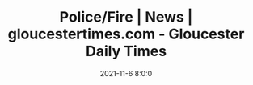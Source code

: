 ---
"title": "Police/Fire | News | gloucestertimes.com - Gloucester Daily Times"
"date": "2021-11-6 8:0:0"
"feed_name": "GOOGLENEWSCONSTRUCTION"
"feed_website": "https://news.google.com/search?q=construction%2Bincident&hl=en-US&gl=US&ceid=US:en"
"feed_rss": "https://news.google.com/rss/search?q=construction%2Bincident&hl=en-US&gl=US&ceid=US:en"
"link": "https://www.gloucestertimes.com/news/police-fire/article_31878448-3e6c-11ec-ac64-67ca7d932b7b.html"
"source": "{'href': 'https://www.gloucestertimes.com', 'title': 'Gloucester Daily Times'}"
"file": "_posts/2021-1-1-548c53606d5a245bb817527a4239378ad9c22d26.md"
"accident": "1"
"drilling": "0"
"dead": "0"
"injured": "0"
"arrested": "0"
"place": "unknown place"
"where": "unknown site"
"causes": "unknown"
"place_uri": "unknown place"
---